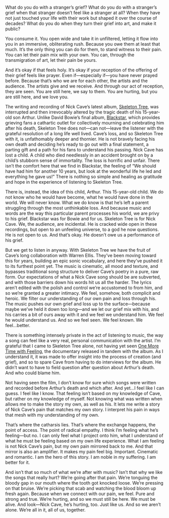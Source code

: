 What do you do with a stranger’s grief? What do you do with a stranger’s grief when that stranger doesn’t feel like a stranger at all? When they have not just touched your life with their work but shaped it over the course of decades? What do you do when they turn their grief into art, and make it public?
 
You consume it. You open wide and take it in unfiltered, letting it flow into you in an immersive, obliterating rush. Because you owe them at least that much. It’s the only thing you can do for them, to stand witness to their pain. You can let their pain mix with your own. You can, through the transmigration of art, let their pain be yours.
 
And it’s okay if that feels holy. It’s okay if your reception of the offering of their grief feels like prayer. Even if—especially if—you have never prayed before. Because that’s who we are for each other, the artists and the audience. The artists give and we receive. And through our act of reception, they are seen. You are still here, we say to them. You are hurting, but you are still here, and we love you.
 
The writing and recording of Nick Cave’s latest album, [Skeleton Tree](http://www.nickcave.com/), was interrupted and then irrevocably altered by the tragic death of his 15-year-old son Arthur. Unlike David Bowie’s final album, [Blackstar](https://en.wikipedia.org/wiki/Blackstar_(album)), which provides grieving fans a cathartic outlet for collectively mourning and celebrating him after his death, Skeleton Tree does not—can not—leave the listener with the grateful resolution of a long life well lived. Cave’s loss, and so Skeleton Tree with it, is unfathomably deeper and thornier. He is not bravely facing his own death and deciding he’s ready to go out with a final statement, a parting gift and a path for his fans to understand his passing. Nick Cave has lost a child. A child who died needlessly in an accident brought on by a child’s stubborn sense of immortality. The loss is horrific and unfair. There isn’t the comfort here that we find in Blackstar, the feeling of “We should have had him for another 10 years, but look at the wonderful life he led and everything he gave us!” There is nothing so simple and healing as gratitude and hope in the experience of listening to Skeleton Tree.
 
There is, instead, the idea of this child, Arthur. This 15-year-old child. We do not know who he would have become, what he would have done in the world. We will never know. What we do know is that he’s left a parent struggling through the most unthinkable loss. And because music and words are the way this particular parent processes his world, we are privy to his grief. Blackstar was for Bowie and for us. Skeleton Tree is for Nick Cave. We, the audience, are incidental. He is cracked wide open in these recordings, but open to an unfeeling universe, to a god he now questions. He is not open to us. And that’s okay. He doesn’t owe us a performance of his grief.
 
But we get to listen in anyway. With Skeleton Tree we have the fruit of Cave’s long collaboration with Warren Ellis. They’ve been moving toward this for years, building an epic sonic vocabulary, and here they’ve pushed it to its furthest point yet. The music is cinematic, all mood and texture, and bypasses traditional song structure to deliver Cave’s poetry in a pure, raw form. Our expectations of what a Nick Cave song should be are subverted, and with those barriers down his words hit us all the harder. The lyrics aren’t edited with the polish and control we’re accustomed to from him, and so we’re granted a greater intimacy. We feel, somehow, both complicit and heroic. We filter our understanding of our own pain and loss through his. The music pushes our own grief and loss up to the surface—because maybe we’ve held it down too long—and we let our grief mix with his, and his carries a bit of ours away with it and we feel we understand him. We feel he would understand us. And so we feel seen. We feel known. We feel...better.
 
There is something intensely private in the act of listening to music, the way a song can feel like a very real, personal communication with the artist. I’m grateful that I came to Skeleton Tree alone, not having yet seen [One More Time with Feeling](http://www.onemoretimewithfeeling.film/), the documentary released in tandem with the album. As I understand it, it was made to offer insight into the process of creation (and grief), and so to spare Cave from having to do interviews for the album. He didn’t want to have to field question after question about Arthur’s death. And who could blame him.
 
Not having seen the film, I don’t know for sure which songs were written and recorded before Arthur’s death and which after. And yet...I feel like I can guess. I feel like I know. That feeling isn’t based on my knowledge of Cave, but rather on my knowledge of myself. Not knowing what was written when allows me to make the story my own, as well as his. It lets me write a story of Nick Cave’s pain that matches my own story. I interpret his pain in ways that mesh with my understanding of my own.
 
That’s where the catharsis lies. That’s where the exchange happens, the point of access. The point of radical empathy. I think I’m feeling what he’s feeling—but no. I can only feel what I project onto him, what I understand of what he must be feeling based on my own life experience. What I am feeling is not Nick Cave’s pain, but my own pain mirrored back to me. And that mirror is also an amplifier. It makes my pain feel big. Important. Cinematic and romantic. I am the hero of this story. I am noble in my suffering. I am better for it.
 
And isn’t that so much of what we’re after with music? Isn’t that why we like the songs that really hurt? We’re going after that pain. We’re tonguing the bloody gap in our mouth where the tooth got knocked loose. We’re pressing on that bruise. We’re picking that scab and watching the blood bloom up fresh again. Because when we connect with our pain, we feel. Pure and strong and true. We’re hurting, and so we must still be here. We must be alive. And look—Nick Cave, he’s hurting, too. Just like us. And so we aren’t alone. We’re all in it, all of us, together. 

